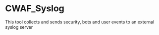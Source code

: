 # CWAF_Syslog
This tool collects and sends security, bots and user events to an external syslog server

